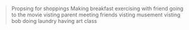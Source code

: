 > Propsing for shoppings
> Making breakfast
> exercising with friend
> going to the movie 
> visting parent
> meeting friends
> visting musement
> visting bob
> doing laundry 
> having art class
